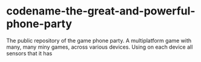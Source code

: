 # codename-the-great-and-powerful-phone-party
The public repository of the game phone party. A multiplatform game with many, many miny games, across various devices. Using on each device all sensors that it has
